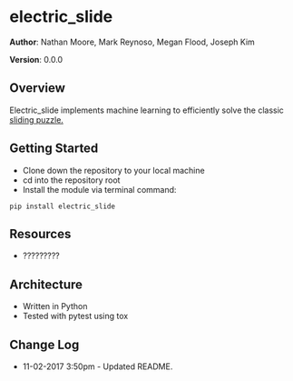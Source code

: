 # electric_slide

**Author**: Nathan Moore, Mark Reynoso, Megan Flood, Joseph Kim

**Version**: 0.0.0

## Overview
Electric_slide implements machine learning to efficiently solve the classic [sliding puzzle.](https://en.wikipedia.org/wiki/Sliding_puzzle)

## Getting Started
- Clone down the repository to your local machine
- cd into the repository root
- Install the module via terminal command:
```
pip install electric_slide
```

## Resources
- ?????????

## Architecture
- Written in Python
- Tested with pytest using tox

## Change Log
- 11-02-2017 3:50pm - Updated README.